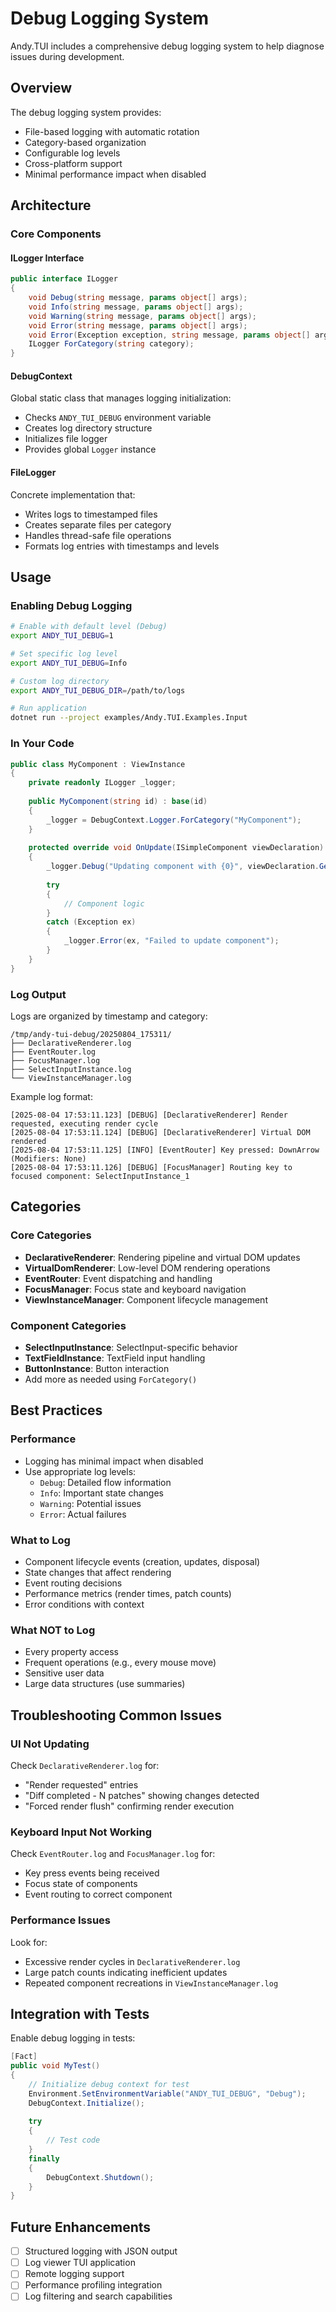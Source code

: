 # Debug Logging System

Andy.TUI includes a comprehensive debug logging system to help diagnose issues during development.

## Overview

The debug logging system provides:
- File-based logging with automatic rotation
- Category-based organization
- Configurable log levels
- Cross-platform support
- Minimal performance impact when disabled

## Architecture

### Core Components

#### ILogger Interface
```csharp
public interface ILogger
{
    void Debug(string message, params object[] args);
    void Info(string message, params object[] args);
    void Warning(string message, params object[] args);
    void Error(string message, params object[] args);
    void Error(Exception exception, string message, params object[] args);
    ILogger ForCategory(string category);
}
```

#### DebugContext
Global static class that manages logging initialization:
- Checks `ANDY_TUI_DEBUG` environment variable
- Creates log directory structure
- Initializes file logger
- Provides global `Logger` instance

#### FileLogger
Concrete implementation that:
- Writes logs to timestamped files
- Creates separate files per category
- Handles thread-safe file operations
- Formats log entries with timestamps and levels

## Usage

### Enabling Debug Logging

```bash
# Enable with default level (Debug)
export ANDY_TUI_DEBUG=1

# Set specific log level
export ANDY_TUI_DEBUG=Info

# Custom log directory
export ANDY_TUI_DEBUG_DIR=/path/to/logs

# Run application
dotnet run --project examples/Andy.TUI.Examples.Input
```

### In Your Code

```csharp
public class MyComponent : ViewInstance
{
    private readonly ILogger _logger;
    
    public MyComponent(string id) : base(id)
    {
        _logger = DebugContext.Logger.ForCategory("MyComponent");
    }
    
    protected override void OnUpdate(ISimpleComponent viewDeclaration)
    {
        _logger.Debug("Updating component with {0}", viewDeclaration.GetType().Name);
        
        try
        {
            // Component logic
        }
        catch (Exception ex)
        {
            _logger.Error(ex, "Failed to update component");
        }
    }
}
```

### Log Output

Logs are organized by timestamp and category:
```
/tmp/andy-tui-debug/20250804_175311/
├── DeclarativeRenderer.log
├── EventRouter.log
├── FocusManager.log
├── SelectInputInstance.log
└── ViewInstanceManager.log
```

Example log format:
```
[2025-08-04 17:53:11.123] [DEBUG] [DeclarativeRenderer] Render requested, executing render cycle
[2025-08-04 17:53:11.124] [DEBUG] [DeclarativeRenderer] Virtual DOM rendered
[2025-08-04 17:53:11.125] [INFO] [EventRouter] Key pressed: DownArrow (Modifiers: None)
[2025-08-04 17:53:11.126] [DEBUG] [FocusManager] Routing key to focused component: SelectInputInstance_1
```

## Categories

### Core Categories
- **DeclarativeRenderer**: Rendering pipeline and virtual DOM updates
- **VirtualDomRenderer**: Low-level DOM rendering operations
- **EventRouter**: Event dispatching and handling
- **FocusManager**: Focus state and keyboard navigation
- **ViewInstanceManager**: Component lifecycle management

### Component Categories
- **SelectInputInstance**: SelectInput-specific behavior
- **TextFieldInstance**: TextField input handling
- **ButtonInstance**: Button interaction
- Add more as needed using `ForCategory()`

## Best Practices

### Performance
- Logging has minimal impact when disabled
- Use appropriate log levels:
  - `Debug`: Detailed flow information
  - `Info`: Important state changes
  - `Warning`: Potential issues
  - `Error`: Actual failures

### What to Log
- Component lifecycle events (creation, updates, disposal)
- State changes that affect rendering
- Event routing decisions
- Performance metrics (render times, patch counts)
- Error conditions with context

### What NOT to Log
- Every property access
- Frequent operations (e.g., every mouse move)
- Sensitive user data
- Large data structures (use summaries)

## Troubleshooting Common Issues

### UI Not Updating
Check `DeclarativeRenderer.log` for:
- "Render requested" entries
- "Diff completed - N patches" showing changes detected
- "Forced render flush" confirming render execution

### Keyboard Input Not Working
Check `EventRouter.log` and `FocusManager.log` for:
- Key press events being received
- Focus state of components
- Event routing to correct component

### Performance Issues
Look for:
- Excessive render cycles in `DeclarativeRenderer.log`
- Large patch counts indicating inefficient updates
- Repeated component recreations in `ViewInstanceManager.log`

## Integration with Tests

Enable debug logging in tests:
```csharp
[Fact]
public void MyTest()
{
    // Initialize debug context for test
    Environment.SetEnvironmentVariable("ANDY_TUI_DEBUG", "Debug");
    DebugContext.Initialize();
    
    try
    {
        // Test code
    }
    finally
    {
        DebugContext.Shutdown();
    }
}
```

## Future Enhancements

- [ ] Structured logging with JSON output
- [ ] Log viewer TUI application
- [ ] Remote logging support
- [ ] Performance profiling integration
- [ ] Log filtering and search capabilities